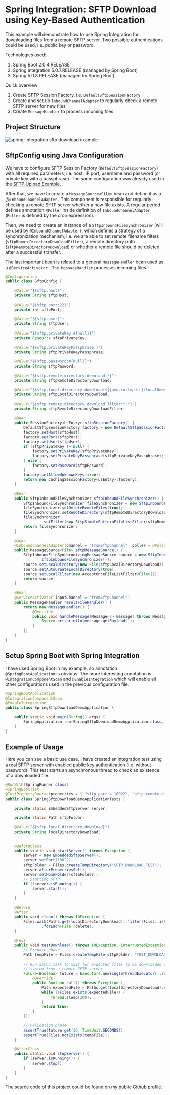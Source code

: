 # Spring Integration: SFTP Download using Key-Based Authentication


This example will demonstrate how to use Spring Integration for downloading files from a remote SFTP server. Two possible authentications could be used, i.e. public key or password.

Technologies used:

1. Spring Boot 2.0.4.RELEASE
2. Spring Integration 5.0.7.RELEASE (managed by Spring Boot)
3. Spring 5.0.8.RELEASE (managed by Spring Boot)

Quick overview:

1. Create SFTP Session Factory, i.e. `DefaultSftpSessionFactory`
2. Create and set up `InboundChannelAdapter` to regularly check a remote SFTP server for new files
3. Create `MessageHandler` to process incoming files

## Project Structure

![spring-integration sftp download example](images/spring-download-project-structure.png "A final project directory structure")

## SftpConfig using Java Configuration

We have to configure SFTP Session Factory (`DefaultSftpSessionFactory`) with all required parameters, i.e. host, IP port, username and password (or private key with a passphrase). The same configuration was already used in the [SFTP Upload Example.](https://blog.pavelsklenar.com/spring-integration-sftp-upload-example/)

After that, we have to create a `MessageSource<File>` bean and define it as a @`InboundChannelAdapter.` This component is responsible for regularly checking a remote SFTP server whether a new file exists. A regular period defines annotation `@Poller` inside definition of `InboundChannelAdapter` (`Poller` is defined by the cron expression).

Then, we need to create an instance of a `SftpInboundFileSynchronizer` (will be used by `@InboundChannelAdapter)`, which defines a strategy of a synchronization mechanism, i.e. we are able to set remote filename filters (`sftpRemoteDirectoryDownloadFilter`), a remote directory path (`sftpRemoteDirectoryDownload`) or whether a remote file should be deleted after a successful transfer.

The last important bean is related to a general `MessageHandler` bean used as a `@ServiceActivator. The MessageHandler` processes incoming files.

```java
@Configuration
public class SftpConfig {
 
    @Value("${sftp.host}")
    private String sftpHost;
 
    @Value("${sftp.port:22}")
    private int sftpPort;
 
    @Value("${sftp.user}")
    private String sftpUser;
 
    @Value("${sftp.privateKey:#{null}}")
    private Resource sftpPrivateKey;
 
    @Value("${sftp.privateKeyPassphrase:}")
    private String sftpPrivateKeyPassphrase;
 
    @Value("${sftp.password:#{null}}")
    private String sftpPasword;
 
    @Value("${sftp.remote.directory.download:/}")
    private String sftpRemoteDirectoryDownload;
 
    @Value("${sftp.local.directory.download:${java.io.tmpdir}/localDownload}")
    private String sftpLocalDirectoryDownload;
 
    @Value("${sftp.remote.directory.download.filter:*.*}")
    private String sftpRemoteDirectoryDownloadFilter;
 
    @Bean
    public SessionFactory<LsEntry> sftpSessionFactory() {
        DefaultSftpSessionFactory factory = new DefaultSftpSessionFactory(true);
        factory.setHost(sftpHost);
        factory.setPort(sftpPort);
        factory.setUser(sftpUser);
        if (sftpPrivateKey != null) {
            factory.setPrivateKey(sftpPrivateKey);
            factory.setPrivateKeyPassphrase(sftpPrivateKeyPassphrase);
        } else {
            factory.setPassword(sftpPasword);
        }
        factory.setAllowUnknownKeys(true);
        return new CachingSessionFactory<LsEntry>(factory);
    }
 
    @Bean
    public SftpInboundFileSynchronizer sftpInboundFileSynchronizer() {
        SftpInboundFileSynchronizer fileSynchronizer = new SftpInboundFileSynchronizer(sftpSessionFactory());
        fileSynchronizer.setDeleteRemoteFiles(true);
        fileSynchronizer.setRemoteDirectory(sftpRemoteDirectoryDownload);
        fileSynchronizer
                .setFilter(new SftpSimplePatternFileListFilter(sftpRemoteDirectoryDownloadFilter));
        return fileSynchronizer;
    }
 
    @Bean
    @InboundChannelAdapter(channel = "fromSftpChannel", poller = @Poller(cron = "0/5 * * * * *"))
    public MessageSource<File> sftpMessageSource() {
        SftpInboundFileSynchronizingMessageSource source = new SftpInboundFileSynchronizingMessageSource(
                sftpInboundFileSynchronizer());
        source.setLocalDirectory(new File(sftpLocalDirectoryDownload));
        source.setAutoCreateLocalDirectory(true);
        source.setLocalFilter(new AcceptOnceFileListFilter<File>());
        return source;
    }
 
    @Bean
    @ServiceActivator(inputChannel = "fromSftpChannel")
    public MessageHandler resultFileHandler() {
        return new MessageHandler() {
            @Override
            public void handleMessage(Message<?> message) throws MessagingException {
                System.err.println(message.getPayload());
            }
        };
    }
}
```

## Setup Spring Boot with Spring Integration

I have used Spring Boot in my example, so annotation `@SpringBootApplication` is obvious. The more interesting annotation is `@IntegrationComponentScan` and `@EnableIntegration` which will enable all other configurations used in the previous configuration file.

```java
@SpringBootApplication
@IntegrationComponentScan
@EnableIntegration
public class SpringSftpDownloadDemoApplication {
 
    public static void main(String[] args) {
        SpringApplication.run(SpringSftpDownloadDemoApplication.class, args);
    }
}
```

## Example of Usage

Here you can see a basic use case. I have created an integration test using a real SFTP server with enabled public key authentication (i.e. without password). This test starts an asynchronous thread to check an existence of a downloaded file.

```java
@RunWith(SpringRunner.class)
@SpringBootTest
@TestPropertySource(properties = { "sftp.port = 10022", "sftp.remote.directory.download.filter=*.xxx"})
public class SpringSftpDownloadDemoApplicationTests {
 
    private static EmbeddedSftpServer server;
 
    private static Path sftpFolder;
 
    @Value("${sftp.local.directory.download}")
    private String localDirectoryDownload;
 
 
    @BeforeClass
    public static void startServer() throws Exception {
        server = new EmbeddedSftpServer();
        server.setPort(10022);
        sftpFolder = Files.createTempDirectory("SFTP_DOWNLOAD_TEST");
        server.afterPropertiesSet();
        server.setHomeFolder(sftpFolder);
        // Starting SFTP
        if (!server.isRunning()) {
            server.start();
        }
    }
 
    @Before
    @After
    public void clean() throws IOException {
        Files.walk(Paths.get(localDirectoryDownload)).filter(Files::isRegularFile).map(Path::toFile)
                .forEach(File::delete);
    }
 
    @Test
    public void testDownload() throws IOException, InterruptedException, ExecutionException, TimeoutException {
        // Prepare phase
        Path tempFile = Files.createTempFile(sftpFolder, "TEST_DOWNLOAD_", ".xxx");
 
        // Run async task to wait for expected files to be downloaded to a file
        // system from a remote SFTP server
        Future<Boolean> future = Executors.newSingleThreadExecutor().submit(new Callable<Boolean>() {
            @Override
            public Boolean call() throws Exception {
                Path expectedFile = Paths.get(localDirectoryDownload).resolve(tempFile.getFileName());
                while (!Files.exists(expectedFile)) {
                    Thread.sleep(200);
                }
                return true;
            }
        });
 
        // Validation phase
        assertTrue(future.get(10, TimeUnit.SECONDS));
        assertTrue(Files.notExists(tempFile));
    }
 
    @AfterClass
    public static void stopServer() {
        if (server.isRunning()) {
            server.stop();
        }
    }
}
```

The source code of this project could be found on my public [Github profile](https://github.com/pajikos/java-examples/tree/master/spring-sftp-download-demo).

